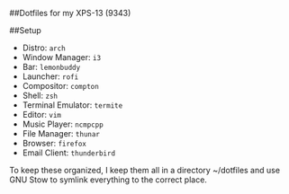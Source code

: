 ##Dotfiles for my XPS-13 (9343)

##Setup
* Distro: `arch`
* Window Manager: `i3`
* Bar: `lemonbuddy`
* Launcher: `rofi`
* Compositor: `compton`
* Shell: `zsh`
* Terminal Emulator: `termite`
* Editor: `vim`
* Music Player: `ncmpcpp`
* File Manager: `thunar`
* Browser: `firefox`
* Email Client: `thunderbird`

To keep these organized, I keep them all in a directory ~/dotfiles and use GNU Stow to symlink everything to the correct place.

